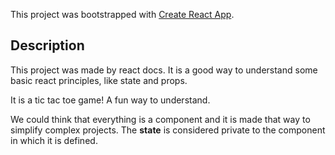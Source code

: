 This project was bootstrapped with [Create React App](https://github.com/facebook/create-react-app).

## Description

This project was made by react docs. It is a good way to understand some basic react principles, like state and props.

It is a tic tac toe game! A fun way to understand.

We could think that everything is a component and it is made that way to simplify complex projects. The **state** is considered private to the component in which it is defined.
